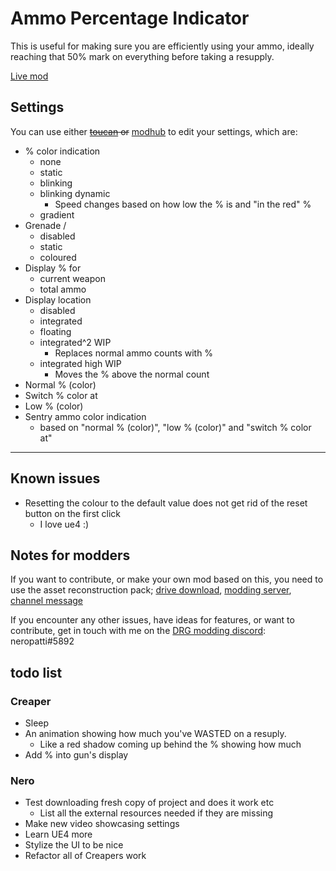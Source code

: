 # Ammo Percentage Indicator

This is useful for making sure you are efficiently using your ammo,
ideally reaching that 50% mark on everything before taking a resupply.

[Live mod](https://mod.io/g/drg/m/ammo-percentage-indicator)

## Settings

You can use either ~~[toucan](https://mod.io/g/drg/m/toucan) or~~ [modhub](https://mod.io/g/drg/m/mod-hub) to edit your settings, which are:

- % color indication
  - none
  - static
  - blinking
  - blinking dynamic
    - Speed changes based on how low the % is and "in the red" %
  - gradient
- Grenade /
  - disabled
  - static
  - coloured
- Display % for
  - current weapon
  - total ammo
- Display location
  - disabled
  - integrated
  - floating
  - integrated^2 WIP
    - Replaces normal ammo counts with %
  - integrated high WIP
    - Moves the % above the normal count
- Normal % (color)
- Switch % color at
- Low % (color)
- Sentry ammo color indication
  - based on "normal % (color)", "low % (color)" and "switch % color at"

---------------------------------

## Known issues

- Resetting the colour to the default value does not get rid of the reset button on the first click
  - I love ue4 :)

## Notes for modders

If you want to contribute, or make your own mod based on this, you need to use the asset reconstruction pack; [drive download](https://drive.google.com/file/d/1HL-z5I62FpY6l9Qt2QGnR8ZpHkHyfESQ/view?usp=sharing), [modding server](https://discord.gg/gUw32ayWGt), [channel message](https://discord.com/channels/676880716142739467/883791204930703360/998263940809232507)

If you encounter any other issues, have ideas for features, or want to contribute, get in touch with me on the [DRG modding discord](https://discord.gg/gUw32ayWGt): neropatti#5892

## todo list

### Creaper

- Sleep
- An animation showing how much you've WASTED on a resuply.
  - Like a red shadow coming up behind the % showing how much
- Add % into gun's display

### Nero

- Test downloading fresh copy of project and does it work etc
  - List all the external resources needed if they are missing
- Make new video showcasing settings
- Learn UE4 more
- Stylize the UI to be nice
- Refactor all of Creapers work
